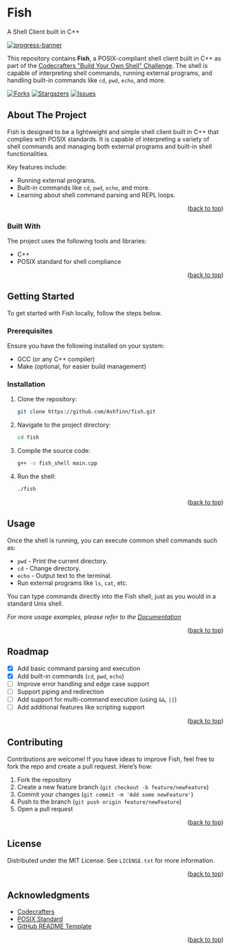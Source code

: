 # Fish 
A Shell Client built in C++

[![progress-banner](https://backend.codecrafters.io/progress/shell/d2c1f252-4929-4703-a65a-863874d64979)](https://app.codecrafters.io/users/codecrafters-bot?r=2qF)

This repository contains **Fish**, a POSIX-compliant shell client built in C++ as part of the [Codecrafters "Build Your Own Shell" Challenge](https://app.codecrafters.io/courses/shell/overview). The shell is capable of interpreting shell commands, running external programs, and handling built-in commands like `cd`, `pwd`, `echo`, and more.

<a id="readme-top"></a>

<!-- PROJECT SHIELDS -->
[![Forks][forks-shield]][forks-url]
[![Stargazers][stars-shield]][stars-url]
[![Issues][issues-shield]][issues-url]

<!-- ABOUT THE PROJECT -->
## About The Project

Fish is designed to be a lightweight and simple shell client built in C++ that complies with POSIX standards. It is capable of interpreting a variety of shell commands and managing both external programs and built-in shell functionalities.

Key features include:
* Running external programs.
* Built-in commands like `cd`, `pwd`, `echo`, and more.
* Learning about shell command parsing and REPL loops.

<p align="right">(<a href="#readme-top">back to top</a>)</p>

### Built With

The project uses the following tools and libraries:
* C++
* POSIX standard for shell compliance

<p align="right">(<a href="#readme-top">back to top</a>)</p>

<!-- GETTING STARTED -->
## Getting Started

To get started with Fish locally, follow the steps below.

### Prerequisites

Ensure you have the following installed on your system:
* GCC (or any C++ compiler)
* Make (optional, for easier build management)

### Installation

1. Clone the repository:
   ```sh
   git clone https://github.com/Ashfinn/fish.git
   ```
2. Navigate to the project directory:
   ```sh
   cd fish
   ```
3. Compile the source code:
   ```sh
   g++ -o fish_shell main.cpp
   ```
4. Run the shell:
   ```sh
   ./fish
   ```

<p align="right">(<a href="#readme-top">back to top</a>)</p>

<!-- USAGE EXAMPLES -->
## Usage

Once the shell is running, you can execute common shell commands such as:
* `pwd` - Print the current directory.
* `cd` - Change directory.
* `echo` - Output text to the terminal.
* Run external programs like `ls`, `cat`, etc.

You can type commands directly into the Fish shell, just as you would in a standard Unix shell.

_For more usage examples, please refer to the [Documentation](https://example.com)_

<p align="right">(<a href="#readme-top">back to top</a>)</p>

<!-- ROADMAP -->
## Roadmap

- [x] Add basic command parsing and execution
- [x] Add built-in commands (`cd`, `pwd`, `echo`)
- [ ] Improve error handling and edge case support
- [ ] Support piping and redirection
- [ ] Add support for multi-command execution (using `&&`, `||`)
- [ ] Add additional features like scripting support

<p align="right">(<a href="#readme-top">back to top</a>)</p>

<!-- CONTRIBUTING -->
## Contributing

Contributions are welcome! If you have ideas to improve Fish, feel free to fork the repo and create a pull request. Here’s how:
1. Fork the repository
2. Create a new feature branch (`git checkout -b feature/newFeature`)
3. Commit your changes (`git commit -m 'Add some newFeature'`)
4. Push to the branch (`git push origin feature/newFeature`)
5. Open a pull request

<p align="right">(<a href="#readme-top">back to top</a>)</p>

<!-- LICENSE -->
## License

Distributed under the MIT License. See `LICENSE.txt` for more information.

<p align="right">(<a href="#readme-top">back to top</a>)</p>

<!-- ACKNOWLEDGMENTS -->
## Acknowledgments

* [Codecrafters](https://app.codecrafters.io/)
* [POSIX Standard](https://pubs.opengroup.org/onlinepubs/9699919799/)
* [GitHub README Template](https://github.com/othneildrew/Best-README-Template)

<p align="right">(<a href="#readme-top">back to top</a>)</p>

<!-- MARKDOWN LINKS & IMAGES -->
[contributors-shield]: https://img.shields.io/github/contributors/Ashfinn/fish.svg?style=for-the-badge
[contributors-url]: https://github.com/Ashfinn/fish/graphs/contributors
[forks-shield]: https://img.shields.io/github/forks/Ashfinn/fish.svg?style=for-the-badge
[forks-url]: https://github.com/Ashfinn/fish/network/members
[stars-shield]: https://img.shields.io/github/stars/Ashfinn/fish.svg?style=for-the-badge
[stars-url]: https://github.com/Ashfinn/fish/stargazers
[issues-shield]: https://img.shields.io/github/issues/Ashfinn/fish.svg?style=for-the-badge
[issues-url]: https://github.com/Ashfinn/fish/issues
[license-shield]: https://img.shields.io/github/license/Ashfinn/fish.svg?style=for-the-badge
[license-url]: https://github.com/Ashfinn/fish/blob/master/LICENSE.txt
[linkedin-shield]: https://img.shields.io/badge/-LinkedIn-black.svg?style=for-the-badge&logo=linkedin&colorB=555
[linkedin-url]: https://linkedin.com/in/Ashfinn
